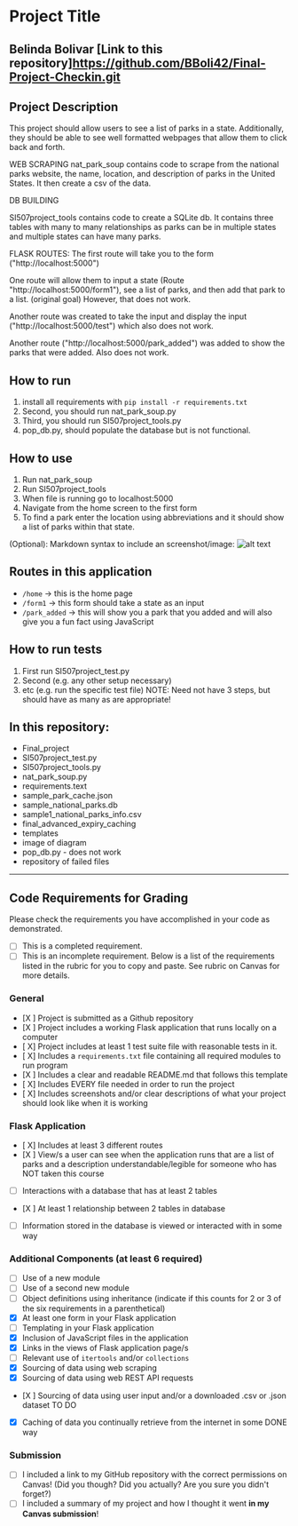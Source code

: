 # Project Title
Belinda Bolivar
[Link to this repository]https://github.com/BBoli42/Final-Project-Checkin.git
---
## Project Description
This project should allow users to see a list of parks in a state. Additionally, they should be able to see well formatted webpages that allow them to click back and forth.

WEB SCRAPING
nat_park_soup contains code to scrape from the national parks website, the name, location, and description of parks in the United States. It then create a csv of the data.  

DB BUILDING

SI507project_tools contains code to create a SQLite db. It contains three tables with many to many relationships as  parks can be in multiple states and multiple states can have many parks.

FLASK ROUTES:
The first route will take you to the form ("http://localhost:5000")

One route will allow them to input a state (Route "http://localhost:5000/form1"), see a list of parks, and then add that park to a list. (original goal)
However, that does not work.

Another route was created to take the input and display the input ("http://localhost:5000/test") which also does not work.

Another route ("http://localhost:5000/park_added") was added to show the parks that were added. Also does not work.




## How to run
1. install all requirements with `pip install -r requirements.txt`
2.  Second, you should run nat_park_soup.py
3.  Third, you should run SI507project_tools.py
4. pop_db.py, should populate the database but is not functional.
## How to use
1.  Run nat_park_soup
2.  Run SI507project_tools
3.  When file is running go to localhost:5000
4. Navigate from the home screen to the first form
5. To find a park enter the location using abbreviations and it should show a list of parks within that state.

(Optional): Markdown syntax to include an screenshot/image: ![alt
text](image.jpg)
## Routes in this application
-  `/home` -> this is the home page
-  `/form1` -> this form should take a state as an input
-  `/park_added` -> this will show you a park that you added and will also give you a fun fact using JavaScript

## How to run tests
1.  First run SI507project_test.py
2.  Second (e.g. any other setup necessary)
3.  etc (e.g. run the specific test file)
NOTE: Need not have 3 steps, but should have as many as are appropriate!
## In this repository:
-  Final_project
-  SI507project_test.py
-  SI507project_tools.py
-  nat_park_soup.py
-  requirements.text
-  sample_park_cache.json
-  sample_national_parks.db
-  sample1_national_parks_info.csv
-  final_advanced_expiry_caching
-  templates
-  image of diagram
-  pop_db.py - does not work
- repository of failed files
---
## Code Requirements for Grading
Please check the requirements you have accomplished in your code as
demonstrated.
-  [ ] This is a completed requirement.
-  [ ] This is an incomplete requirement.
Below is a list of the requirements listed in the rubric for you to copy
and paste.  See rubric on Canvas for more details.
### General
-  [X ] Project is submitted as a Github repository
-  [X ] Project includes a working Flask application that runs locally on a
computer
-  [ X] Project includes at least 1 test suite file with reasonable tests
in it.
-  [ X] Includes a `requirements.txt` file containing all required modules
to run program
-  [X ] Includes a clear and readable README.md that follows this template
-  [ X] Includes EVERY file needed in order to run the project
-  [ X] Includes screenshots and/or clear descriptions of what your project
should look like when it is working
### Flask Application
-  [ X] Includes at least 3 different routes
-  [X ] View/s a user can see when the application runs that are a list of parks and a description
understandable/legible for someone who has NOT taken this course
-  [ ] Interactions with a database that has at least 2 tables
-  [X ] At least 1 relationship between 2 tables in database
-  [ ] Information stored in the database is viewed or interacted with in
some way
### Additional Components (at least 6 required)
-  [ ] Use of a new module
-  [ ] Use of a second new module
-  [ ] Object definitions using inheritance (indicate if this counts for 2
or 3 of the six requirements in a parenthetical)
-  [X] At least one form in your Flask application
-  [ ] Templating in your Flask application
-  [X] Inclusion of JavaScript files in the application
-  [X] Links in the views of Flask application page/s
-  [ ] Relevant use of `itertools` and/or `collections`
-  [X] Sourcing of data using web scraping
-  [X] Sourcing of data using web REST API requests
-  [X ] Sourcing of data using user input and/or a downloaded .csv or .json
dataset TO DO
-  [X] Caching of data you continually retrieve from the internet in some DONE
way
### Submission
-  [ ] I included a link to my GitHub repository with the correct
permissions on Canvas! (Did you though? Did you actually? Are you sure
you didn't forget?)
-  [ ] I included a summary of my project and how I thought it went **in
my Canvas submission**!
